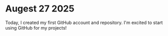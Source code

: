 # Augest 27 2025
Today, I created my first GitHub account and repository. I'm excited to start using GitHub for my projects!
